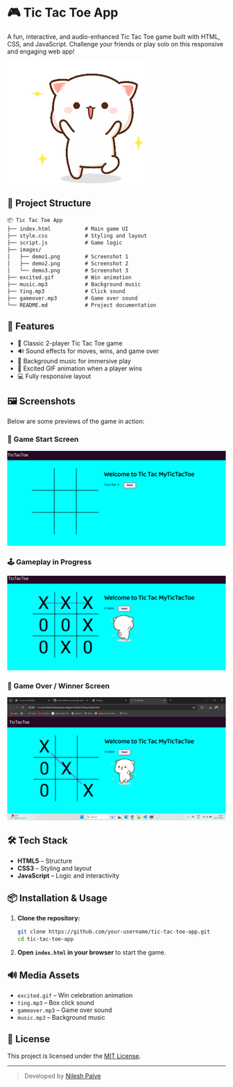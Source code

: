 # 🎮 Tic Tac Toe App

A fun, interactive, and audio-enhanced Tic Tac Toe game built with HTML, CSS, and JavaScript. Challenge your friends or play solo on this responsive and engaging web app!

![Excited Player](./excited.gif)

## 📁 Project Structure

```
📦 Tic Tac Toe App
├── index.html           # Main game UI
├── style.css            # Styling and layout
├── script.js            # Game logic
├── images/
│   ├── demo1.png        # Screenshot 1
│   ├── demo2.png        # Screenshot 2
│   └── demo3.png        # Screenshot 3
├── excited.gif          # Win animation
├── music.mp3            # Background music
├── ting.mp3             # Click sound
├── gameover.mp3         # Game over sound
└── README.md            # Project documentation
```

## 🚀 Features

- 🎲 Classic 2-player Tic Tac Toe game
- 🔊 Sound effects for moves, wins, and game over
- 🎵 Background music for immersive play
- 🎉 Excited GIF animation when a player wins
- 💻 Fully responsive layout

## 🖼️ Screenshots

Below are some previews of the game in action:

### 📌 Game Start Screen
![Start ](./images/demo1.png)

### 🕹️ Gameplay in Progress
![X Win ](./images/demo2.png)

### 🏁 Game Over / Winner Screen
![O Win ](./images/demo3.png)

## 🛠️ Tech Stack

- **HTML5** – Structure
- **CSS3** – Styling and layout
- **JavaScript** – Logic and interactivity

## 📦 Installation & Usage

1. **Clone the repository:**
   ```bash
   git clone https://github.com/your-username/tic-tac-toe-app.git
   cd tic-tac-toe-app
   ```

2. **Open `index.html` in your browser** to start the game.

## 🔊 Media Assets

- `excited.gif` – Win celebration animation
- `ting.mp3` – Box click sound
- `gameover.mp3` – Game over sound
- `music.mp3` – Background music

## 📜 License

This project is licensed under the [MIT License](https://choosealicense.com/licenses/mit/).

---

> Developed by [Nilesh Palve](https://www.linkedin.com/in/nileshpalve/)
